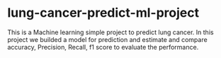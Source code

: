 # lung-cancer-predict-ml-project
This is a Machine learning simple project to predict lung cancer. In this project we builded a model for prediction and estimate and compare accuracy, Precision, Recall, f1 score to evaluate the performance.
